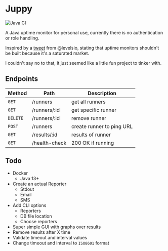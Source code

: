 # Juppy

![Java CI](https://github.com/Auo/juppy/workflows/Java%20CI/badge.svg)

A Java uptime monitor for personal use, currently there is no authentication or role handling.


Inspired by a [tweet](https://twitter.com/levelsio/status/1303812935773556736) from @levelsio, stating that
uptime monitors shouldn't be built because it's a saturated market.

I couldn't say no to that, it just seemed like a little fun project to tinker with.

## Endpoints

|Method | Path | Description |
|-------|------|------------|
| `GET` | /runners | get all runners |
| `GET` | /runners/:id | get specific runner |
| `DELETE` | /runners/:id | remove runner |
| `POST` | /runners | create runner to ping URL |
| `GET` | /results/:id | results of runner |
| `GET` | /health-check | 200 OK if running |

## Todo
* Docker 
    * Java 13+
* Create an actual Reporter
    * Stdout
    * Email
    * SMS
* Add CLI options
    * Reporters
    * DB file location
    * Choose reporters
* Super simple GUI with graphs over results
* Remove results after X time
* Validate timeout and interval values
* Change timeout and interval to `ISO8601` format